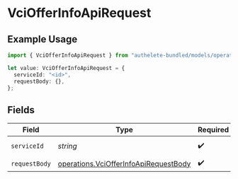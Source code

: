 # VciOfferInfoApiRequest

## Example Usage

```typescript
import { VciOfferInfoApiRequest } from "authelete-bundled/models/operations";

let value: VciOfferInfoApiRequest = {
  serviceId: "<id>",
  requestBody: {},
};
```

## Fields

| Field                                                                                          | Type                                                                                           | Required                                                                                       | Description                                                                                    |
| ---------------------------------------------------------------------------------------------- | ---------------------------------------------------------------------------------------------- | ---------------------------------------------------------------------------------------------- | ---------------------------------------------------------------------------------------------- |
| `serviceId`                                                                                    | *string*                                                                                       | :heavy_check_mark:                                                                             | A service ID.                                                                                  |
| `requestBody`                                                                                  | [operations.VciOfferInfoApiRequestBody](../../models/operations/vciofferinfoapirequestbody.md) | :heavy_check_mark:                                                                             | N/A                                                                                            |